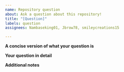 ```yaml
---
name: Repository question
about: Ask a question about this repository!
title: "[Question]"
labels: question
assignees: Nambaseking01, Jbrow78, smileycreations15

---
```


**A concise version of what your question is**

**Your question in detail**

**Additional notes**
